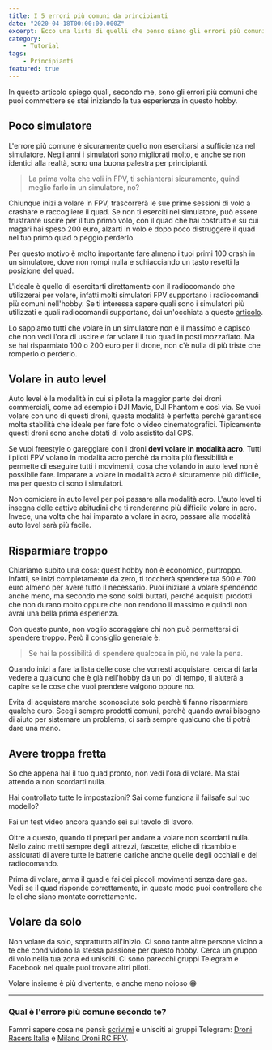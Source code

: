 ```yaml
---
title: I 5 errori più comuni da principianti
date: "2020-04-18T00:00:00.000Z"
excerpt: Ecco una lista di quelli che penso siano gli errori più comuni che un principiante possa fare quando comincia in questo hobby.
category: 
    - Tutorial
tags: 
    - Principianti
featured: true
---
```


In questo articolo spiego quali, secondo me, sono gli errori più comuni che puoi commettere se stai iniziando la tua esperienza in questo hobby.

## Poco simulatore

L'errore più comune è sicuramente quello non esercitarsi a sufficienza nel simulatore. Negli anni i simulatori sono migliorati molto, e anche se non identici alla realtà, sono una buona palestra per principianti. 

> La prima volta che voli in FPV, ti schianterai sicuramente, quindi meglio farlo in un simulatore, no?

Chiunque inizi a volare in FPV, trascorrerà le sue prime sessioni di volo a crashare e raccogliere il quad. Se non ti eserciti nel simulatore, può essere frustrante uscire per il tuo primo volo, con il quad che hai costruito e su cui magari hai speso 200 euro, alzarti in volo e dopo poco distruggere il quad nel tuo primo quad o peggio perderlo. 

Per questo motivo è molto importante fare almeno i tuoi primi 100 crash in un simulatore, dove non rompi nulla e schiacciando un tasto resetti la posizione del quad.

L'ideale è quello di esercitarti direttamente con il radiocomando che utilizzerai per volare, infatti molti simulatori FPV supportano i radiocomandi più comuni nell'hobby. Se ti interessa sapere quali sono i simulatori più utilizzati e quali radiocomandi supportano, dai un'occhiata a questo [articolo](https://lucafpv.com/simulatori-fpv/).

Lo sappiamo tutti che volare in un simulatore non è il massimo e capisco che non vedi l'ora di uscire e far volare il tuo quad in posti mozzafiato. Ma se hai risparmiato 100 o 200 euro per il drone, non c'è nulla di più triste che romperlo o perderlo.

## Volare in auto level

Auto level è la modalità in cui si pilota la maggior parte dei droni commerciali, come ad esempio i DJI Mavic, DJI Phantom e così via. Se vuoi volare con uno di questi droni, questa modalità è perfetta perchè garantisce molta stabilità che ideale per fare foto o video cinematografici. Tipicamente questi droni sono anche dotati di volo assistito dal GPS.

Se vuoi freestyle o gareggiare con i droni **devi volare in modalità acro**. Tutti i piloti FPV volano in modalità acro perchè da molta più flessibilità e permette di eseguire tutti i movimenti, cosa che volando in auto level non è possibile fare. Imparare a volare in modalità acro è sicuramente più difficile, ma per questo ci sono i simulatori. 

Non comiciare in auto level per poi passare alla modalità acro. L'auto level ti insegna delle cattive abitudini che ti renderanno più difficile volare in acro. Invece, una volta che hai imparato a volare in acro, passare alla modalità auto level sarà più facile. 

## Risparmiare troppo

Chiariamo subito una cosa: quest'hobby non è economico, purtroppo. Infatti, se inizi completamente da zero, ti toccherà spendere tra 500 e 700 euro almeno per avere tutto il necessario. Puoi iniziare a volare spendendo anche meno, ma secondo me sono soldi buttati, perché acquisiti prodotti che non durano molto oppure che non rendono il massimo e quindi non avrai una bella prima esperienza. 

Con questo punto, non voglio scoraggiare chi non può permettersi di spendere troppo. Però il consiglio generale è:

> Se hai la possibilità di spendere qualcosa in più, ne vale la pena.

Quando inizi a fare la lista delle cose che vorresti acquistare, cerca di farla vedere a qualcuno che è già nell'hobby da un po' di tempo, ti aiuterà a capire se le cose che vuoi prendere valgono oppure no. 

Evita di acquistare marche sconosciute solo perchè ti fanno risparmiare qualche euro. Scegli sempre prodotti comuni, perchè quando avrai bisogno di aiuto per sistemare un problema, ci sarà sempre qualcuno che ti potrà dare una mano.

## Avere troppa fretta

So che appena hai il tuo quad pronto, non vedi l'ora di volare. Ma stai attendo a non scordarti nulla. 

Hai controllato tutte le impostazioni? Sai come funziona il failsafe sul tuo modello?

Fai un test video ancora quando sei sul tavolo di lavoro. 

Oltre a questo, quando ti prepari per andare a volare non scordarti nulla. Nello zaino metti sempre degli attrezzi, fascette, eliche di ricambio e assicurati di avere tutte le batterie cariche anche quelle degli occhiali e del radiocomando.

Prima di volare, arma il quad e fai dei piccoli movimenti senza dare gas. Vedi se il quad risponde correttamente, in questo modo puoi controllare che le eliche siano montate correttamente.

## Volare da solo

Non volare da solo, soprattutto all'inizio. Ci sono tante altre persone vicino a te che condividono la stessa passione per questo hobby. Cerca un gruppo di volo nella tua zona ed unisciti. Ci sono parecchi gruppi Telegram e Facebook nel quale puoi trovare altri piloti. 

Volare insieme è più divertente, e anche meno noioso 😁

------

### Qual è l'errore più comune secondo te?

Fammi sapere cosa ne pensi: [scrivimi](https://lucafpv.com/contattami) e unisciti ai gruppi Telegram: [Droni Racers Italia](https://t.me/droniracersitalia) e [Milano Droni RC FPV](https://t.me/MilanoDroniRC).

